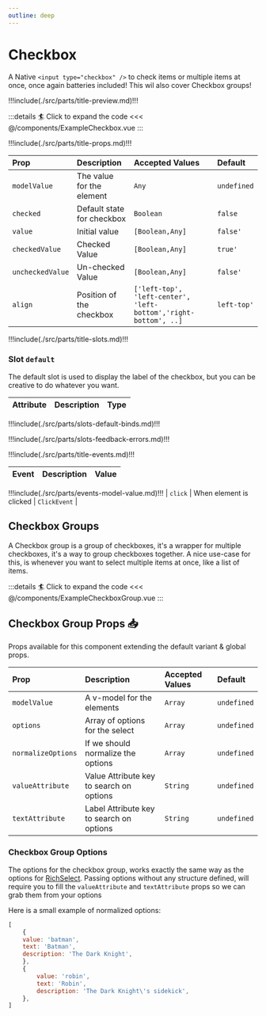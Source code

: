 ```yaml
---
outline: deep
---
```


# Checkbox

A Native `<input type="checkbox" />` to check items or multiple items at once, once again batteries included!
This wil also cover Checkbox groups!

!!!include(./src/parts/title-preview.md)!!!

<ExampleCheckbox />

:::details :surfer: Click to expand the code
<<< @/components/ExampleCheckbox.vue
:::

!!!include(./src/parts/title-props.md)!!!

| Prop             | Description                | Accepted Values                                                 | Default     |
|:-----------------|:---------------------------|:----------------------------------------------------------------|:------------|
| `modelValue`     | The value for the element  | `Any`                                                           | `undefined` |
| `checked`        | Default state for checkbox | `Boolean`                                                       | `false`     |
| `value`          | Initial value              | `[Boolean,Any]`                                                 | `false'`    |
| `checkedValue`   | Checked Value              | `[Boolean,Any]`                                                 | `true'`     |
| `uncheckedValue` | Un-checked Value           | `[Boolean,Any]`                                                 | `false'`    |
| `align`          | Position of the checkbox   | `['left-top', 'left-center', 'left-bottom','right-bottom', ..]` | `left-top'` |


!!!include(./src/parts/title-slots.md)!!!

### Slot `default`

The default slot is used to display the label of the checkbox, but you can be creative to do whatever you want.

| Attribute   | Description               | Type                         |
|:------------|:--------------------------|:-----------------------------|
!!!include(./src/parts/slots-default-binds.md)!!!


!!!include(./src/parts/slots-feedback-errors.md)!!!

!!!include(./src/parts/title-events.md)!!!

| Event   | Description             | Value     |
|:--------|:------------------------|:----------|
!!!include(./src/parts/events-model-value.md)!!!
| `click` | When element is clicked | `ClickEvent` |


## Checkbox Groups

A Checkbox group is a group of checkboxes, it's a wrapper for multiple checkboxes, it's a way to group checkboxes together.
A nice use-case for this, is whenever you want to select multiple items at once, like a list of items.


<ExampleCheckboxGroup />

:::details :surfer: Click to expand the code
<<< @/components/ExampleCheckboxGroup.vue
:::

## Checkbox Group Props :inbox_tray:

Props available for this component extending the default variant & global props.

| Prop               | Description                              | Accepted Values | Default     |
|:-------------------|:-----------------------------------------|:----------------|:------------|
| `modelValue`       | A v-model for the elements               | `Array`         | `undefined` |
| `options`          | Array of options for the select          | `Array`         | `undefined` |
| `normalizeOptions` | If we should normalize the options      | `Array`         | `undefined` |
| `valueAttribute`   | Value Attribute key to search on options | `String`        | `undefined` |
| `textAttribute`    | Label Attribute key to search on options | `String`        | `undefined` |

### Checkbox Group Options

The options for the checkbox group, works exactly the same way as the options for [RichSelect](/components/rich-select/#options).
Passing options without any structure defined, will require you to fill the `valueAttribute` and `textAttribute` props so we can grab them from your options

Here is a small example of normalized options:

```js
[
    {
    value: 'batman',
    text: 'Batman',
    description: 'The Dark Knight',
    },
    {
        value: 'robin',
        text: 'Robin',
        description: 'The Dark Knight\'s sidekick',
    },
]
```
